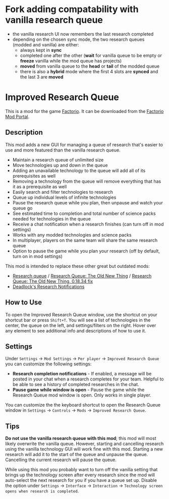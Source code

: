 # Fork adding compatability with vanilla research queue

- the vanilla research UI now remembers the last research completed
- depending on the chosen sync mode, the two research queues (modded and vanilla) are either:
  - always kept in __sync__
  - completed one after the other (__wait__ for vanilla queue to be empty or __freeze__ vanilla while the mod queue has projects)
  - __moved__ from vanilla queue to the __head__ or __tail__  of the modded queue
  - there is also a __hybrid__ mode where the first 4 slots are __synced__ and the last 3 are __moved__

# Improved Research Queue

This is a mod for the game [Factorio](https://www.factorio.com/). It can be downloaded from the [Factorio Mod Portal](https://mods.factorio.com/mod/sonaxaton-research-queue).

## Description

This mod adds a new GUI for managing a queue of research that's easier to use and more featured than the vanilla research queue.

* Maintain a research queue of unlimited size
* Move technologies up and down in the queue
* Adding an unavailable technology to the queue will add all of its prerequisites as well
* Removing a technology from the queue will remove everything that has it as a prerequisite as well
* Easily search and filter technologies to research
* Queue up individual levels of infinite technologies
* Pause the research queue while you plan, then unpause and watch your queue go
* See estimated time to completion and total number of science packs needed for technologies in the queue
* Receive a chat notification when a research finishes (can turn off in mod settings)
* Works with any modded technologies and science packs
* In multiplayer, players on the same team will share the same research queue
* Option to pause the game while you plan your research (off by default, turn on in mod settings)

This mod is intended to replace these other great but outdated mods:

* [Research queue](https://mods.factorio.com/mod/research-queue) / [Research Queue: The Old New Thing](https://mods.factorio.com/mod/research-queue-the-old-new-thing) / [Research Queue: The Old New Thing, 0.18.34 fix](https://mods.factorio.com/mod/research-queue-0-18-34)
* [Deadlock's Research Notifications](https://mods.factorio.com/mod/DeadlockResearchNotifications)

## How to Use

To open the Improved Research Queue window, use the shortcut on your shortcut bar or press `Shift+T`. You will see a list of technologies in the center, the queue on the left, and settings/filters on the right. Hover over any element to see additional info and descriptions of how to use it.

## Settings

Under `Settings` -> `Mod Settings` -> `Per player` -> `Improved Research Queue` you can customize the following settings:

* **Research completion notifications** - If enabled, a message will be posted in your chat when a research completes for your team. Helpful to be able to see a history of completed researches in the chat.
* **Pause game while window is open** - Pause the game while the Research Queue mod window is open. Only works in single player.

You can customize the the keyboard shortcut to open the Research Queue window in `Settings` -> `Controls` -> `Mods` -> `Improved Research Queue`.

## Tips

**Do not use the vanilla research queue with this mod**; this mod will most likely overwrite the vanilla queue. However, starting and cancelling research using the vanilla technology GUI will work fine with this mod. Starting a new research will add it to the start of the queue and unpause the queue. Cancelling the current research will pause the queue.

While using this mod you probably want to turn off the vanilla setting that brings up the technology screen after every research since the mod will auto-select the next research for you if you have a queue set up. Disable the option under `Settings` -> `Interface` -> `Interaction` -> `Technology screen opens when research is completed`.
